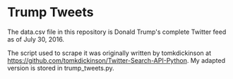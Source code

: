 # Trump Tweets

The data.csv file in this repository is Donald Trump's complete Twitter feed as of July 30, 2016.

The script used to scrape it was originally written by tomkdickinson at https://github.com/tomkdickinson/Twitter-Search-API-Python. My adapted version is stored in trump_tweets.py.
